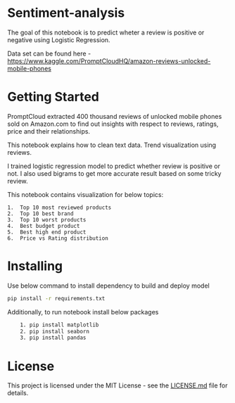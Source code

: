 # Sentiment-analysis

The goal of this notebook is to predict wheter a review is positive or negative using Logistic Regression.

Data set can be found here - https://www.kaggle.com/PromptCloudHQ/amazon-reviews-unlocked-mobile-phones

# Getting Started

PromptCloud extracted 400 thousand reviews of unlocked mobile phones sold on Amazon.com to find out insights with respect to reviews, ratings, price and their relationships.


This notebook explains how to clean text data. Trend visualization using reviews. 

I trained logistic regression model to predict whether review is positive or not. I also used bigrams to get more accurate result based on some tricky review.

This notebook contains visualization for below topics:

    1.  Top 10 most reviewed products
    2.  Top 10 best brand
    3.  Top 10 worst products
    4.  Best budget product
    5.  Best high end product
    6.  Price vs Rating distribution

# Installing

Use below command to install dependency to build and deploy model
```bash
pip install -r requirements.txt
```
Additionally, to run notebook install below packages
```bash
    1. pip install matplotlib
    2. pip install seaborn
    3. pip install pandas
```
# License

This project is licensed under the MIT License - see the [LICENSE.md](https://github.com/ashishchoure23/Sentiment-analysis/blob/master/LICENSE.md) file for details.
